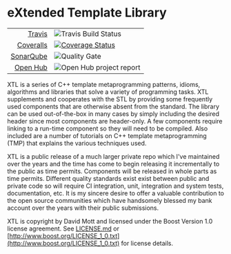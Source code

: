 eXtended Template Library
=========================
|||
|---:|:---|
|[Travis](https://travis-ci.org/djmott/xtl)|![Travis Build Status](https://travis-ci.org/djmott/xtl.svg?branch=master)|
|[Coveralls](https://coveralls.io/github/djmott/xtl)|[![Coverage Status](https://coveralls.io/repos/github/djmott/xtl/badge.svg?branch=master)](https://coveralls.io/github/djmott/xtl?branch=master)|
|[SonarQube](https://sonarqube.com/overview?id=xtl)|![Quality Gate](http://nemo.sonarqube.org/api/badges/gate?key=xtl&blinking=true)|
|[Open Hub](https://www.openhub.net/p/libxtl)|![Open Hub project report](https://www.openhub.net/p/libxtl/widgets/project_thin_badge.gif)|

XTL is a series of C++ template metaprogramming patterns, idioms, algorithms and libraries that solve a variety of programming tasks. XTL supplements and cooperates with the STL by providing some frequently used components that are otherwise absent from the standard. The library can be used out-of-the-box in many cases by simply including the desired header since most components are header-only. A few components require linking to a run-time component so they will need to be compiled. Also included are a number of tutorials on C++ template metaprogramming (TMP) that explains the various techniques used.

XTL is a public release of a much larger private repo which I've maintained over the years and the time has come to begin releasing it incrementally to the public as time permits. Components will be released in whole parts as time permits. Different quality standards exist exist between public and private code so will require CI integration, unit, integration and system tests, documentation, etc. It is my sincere desire to offer a valuable contribution to the open source communities which have handsomely blessed my bank account over the years with their public submissions.

XTL is copyright by David Mott and licensed under the Boost Version 1.0 license agreement. See [LICENSE.md](LICENSE.md) or [http://www.boost.org/LICENSE_1_0.txt](http://www.boost.org/LICENSE_1_0.txt) for license details. 

